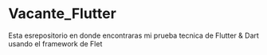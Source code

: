 # Vacante_Flutter
 Esta esrepositorio en donde encontraras mi prueba tecnica de Flutter  & Dart usando el framework  de Flet
